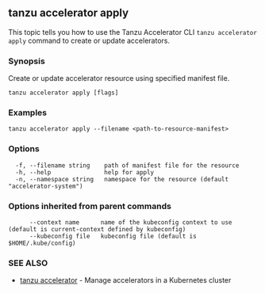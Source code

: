 ## tanzu accelerator apply

This topic tells you how to use the Tanzu Accelerator CLI  `tanzu accelerator apply` command
to create or update accelerators.

### Synopsis

Create or update accelerator resource using specified manifest file.

```console
tanzu accelerator apply [flags]
```

### Examples

```console
tanzu accelerator apply --filename <path-to-resource-manifest>
```

### Options

```console
  -f, --filename string    path of manifest file for the resource
  -h, --help               help for apply
  -n, --namespace string   namespace for the resource (default "accelerator-system")
```

### Options inherited from parent commands

```console
      --context name      name of the kubeconfig context to use (default is current-context defined by kubeconfig)
      --kubeconfig file   kubeconfig file (default is $HOME/.kube/config)
```

### SEE ALSO

* [tanzu accelerator](tanzu_accelerator.md)	 - Manage accelerators in a Kubernetes cluster
